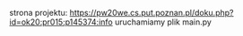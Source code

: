 strona projektu: https://pw20we.cs.put.poznan.pl/doku.php?id=ok20:pr015:p145374:info
uruchamiamy plik main.py
